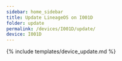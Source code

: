 ```yaml
---
sidebar: home_sidebar
title: Update LineageOS on I001D
folder: update
permalink: /devices/I001D/update/
device: I001D
---
```

{% include templates/device_update.md %}
